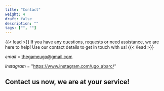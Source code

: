 ```yaml
---
title: "Contact"
weight: 4
draft: false
description: ""
tags: ["", ""]
---
```


{{< lead >}}
If you have any questions, requests or need assistance, we are here to help! Use our contact details to get in touch with us!
{{< /lead >}}

*email* = thegameugo@gmail.com

*instagram* = "https://www.instagram.com/ugo_abarc/"

## Contact us now, we are at your service!